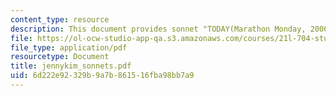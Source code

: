 ```yaml
---
content_type: resource
description: This document provides sonnet "TODAY(Marathon Monday, 2006)"
file: https://ol-ocw-studio-app-qa.s3.amazonaws.com/courses/21l-704-studies-in-poetry-from-the-sonneteers-to-the-metaphysicals-spring-2006/6d222e92329b9a7b861516fba98bb7a9_jennykim_sonnets.pdf
file_type: application/pdf
resourcetype: Document
title: jennykim_sonnets.pdf
uid: 6d222e92-329b-9a7b-8615-16fba98bb7a9
---
```

